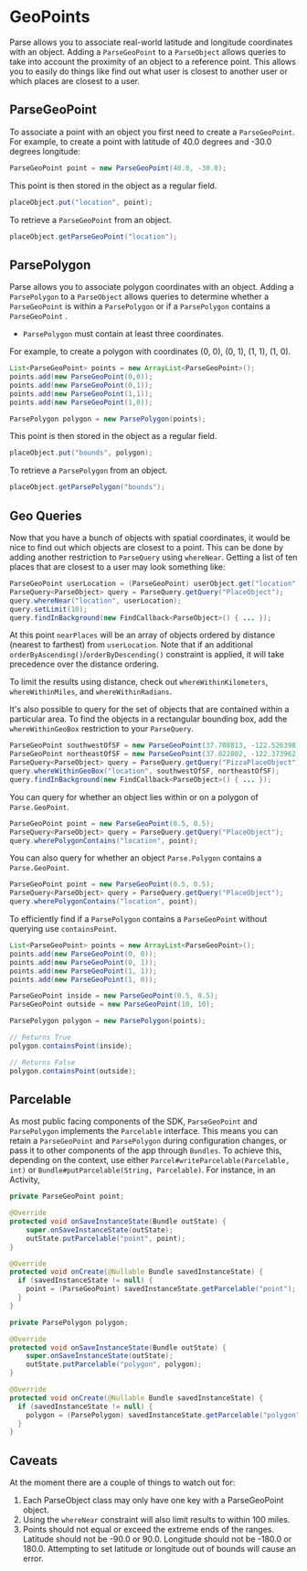 # GeoPoints

Parse allows you to associate real-world latitude and longitude coordinates with an object.  Adding a `ParseGeoPoint` to a `ParseObject` allows queries to take into account the proximity of an object to a reference point.  This allows you to easily do things like find out what user is closest to another user or which places are closest to a user.

## ParseGeoPoint

To associate a point with an object you first need to create a `ParseGeoPoint`.  For example, to create a point with latitude of 40.0 degrees and -30.0 degrees longitude:

```java
ParseGeoPoint point = new ParseGeoPoint(40.0, -30.0);
```

This point is then stored in the object as a regular field.

```java
placeObject.put("location", point);
```

To retrieve a `ParseGeoPoint` from an object.

```java
placeObject.getParseGeoPoint("location");
```

## ParsePolygon

Parse allows you to associate polygon coordinates with an object. Adding a `ParsePolygon` to a `ParseObject` allows queries to determine whether a `ParseGeoPoint` is within a `ParsePolygon` or if a `ParsePolygon` contains a `ParseGeoPoint` .

* `ParsePolygon` must contain at least three coordinates.

For example, to create a polygon with coordinates (0, 0), (0, 1), (1, 1), (1, 0).

```java
List<ParseGeoPoint> points = new ArrayList<ParseGeoPoint>();
points.add(new ParseGeoPoint(0,0));
points.add(new ParseGeoPoint(0,1));
points.add(new ParseGeoPoint(1,1));
points.add(new ParseGeoPoint(1,0));

ParsePolygon polygon = new ParsePolygon(points);
```

This point is then stored in the object as a regular field.

```java
placeObject.put("bounds", polygon);
```

To retrieve a `ParsePolygon` from an object.

```java
placeObject.getParsePolygon("bounds");
```

## Geo Queries

Now that you have a bunch of objects with spatial coordinates, it would be nice to find out which objects are closest to a point.  This can be done by adding another restriction to `ParseQuery` using `whereNear`.  Getting a list of ten places that are closest to a user may look something like:

```java
ParseGeoPoint userLocation = (ParseGeoPoint) userObject.get("location");
ParseQuery<ParseObject> query = ParseQuery.getQuery("PlaceObject");
query.whereNear("location", userLocation);
query.setLimit(10);
query.findInBackground(new FindCallback<ParseObject>() { ... });
```

At this point `nearPlaces` will be an array of objects ordered by distance (nearest to farthest) from `userLocation`. Note that if an additional `orderByAscending()`/`orderByDescending()` constraint is applied, it will take precedence over the distance ordering.

To limit the results using distance, check out `whereWithinKilometers`, `whereWithinMiles`, and `whereWithinRadians`.

It's also possible to query for the set of objects that are contained within a particular area.  To find the objects in a rectangular bounding box, add the `whereWithinGeoBox` restriction to your `ParseQuery`.

```java
ParseGeoPoint southwestOfSF = new ParseGeoPoint(37.708813, -122.526398);
ParseGeoPoint northeastOfSF = new ParseGeoPoint(37.822802, -122.373962);
ParseQuery<ParseObject> query = ParseQuery.getQuery("PizzaPlaceObject");
query.whereWithinGeoBox("location", southwestOfSF, northeastOfSF);
query.findInBackground(new FindCallback<ParseObject>() { ... });
```

You can query for whether an object lies within or on a polygon of `Parse.GeoPoint`.

```java
ParseGeoPoint point = new ParseGeoPoint(0.5, 0.5);
ParseQuery<ParseObject> query = ParseQuery.getQuery("PlaceObject");
query.wherePolygonContains("location", point);
```

You can also query for whether an object `Parse.Polygon` contains a `Parse.GeoPoint`.

```java
ParseGeoPoint point = new ParseGeoPoint(0.5, 0.5);
ParseQuery<ParseObject> query = ParseQuery.getQuery("PlaceObject");
query.wherePolygonContains("location", point);
```

To efficiently find if a `ParsePolygon` contains a `ParseGeoPoint` without querying use `containsPoint`.

```java
List<ParseGeoPoint> points = new ArrayList<ParseGeoPoint>();
points.add(new ParseGeoPoint(0, 0));
points.add(new ParseGeoPoint(0, 1));
points.add(new ParseGeoPoint(1, 1));
points.add(new ParseGeoPoint(1, 0));

ParseGeoPoint inside = new ParseGeoPoint(0.5, 0.5);
ParseGeoPoint outside = new ParseGeoPoint(10, 10);

ParsePolygon polygon = new ParsePolygon(points);

// Returns True
polygon.containsPoint(inside);

// Returns False
polygon.containsPoint(outside);
```

## Parcelable

As most public facing components of the SDK, `ParseGeoPoint` and `ParsePolygon` implements the `Parcelable` interface. This means you can retain a `ParseGeoPoint` and `ParsePolygon` during configuration changes, or pass it to other components of the app through `Bundles`. To achieve this, depending on the context, use either `Parcel#writeParcelable(Parcelable, int)` or `Bundle#putParcelable(String, Parcelable)`. For instance, in an Activity,

```java
private ParseGeoPoint point;

@Override
protected void onSaveInstanceState(Bundle outState) {
    super.onSaveInstanceState(outState);
    outState.putParcelable("point", point);
}

@Override
protected void onCreate(@Nullable Bundle savedInstanceState) {
  if (savedInstanceState != null) {
    point = (ParseGeoPoint) savedInstanceState.getParcelable("point");
  }
}
```

```java
private ParsePolygon polygon;

@Override
protected void onSaveInstanceState(Bundle outState) {
    super.onSaveInstanceState(outState);
    outState.putParcelable("polygon", polygon);
}

@Override
protected void onCreate(@Nullable Bundle savedInstanceState) {
  if (savedInstanceState != null) {
    polygon = (ParsePolygon) savedInstanceState.getParcelable("polygon");
  }
}
```

## Caveats

At the moment there are a couple of things to watch out for:

1.  Each ParseObject class may only have one key with a ParseGeoPoint object.
2.  Using the `whereNear` constraint will also limit results to within 100 miles.
3.  Points should not equal or exceed the extreme ends of the ranges.  Latitude should not be -90.0 or 90.0.  Longitude should not be -180.0 or 180.0.  Attempting to set latitude or longitude out of bounds will cause an error.
